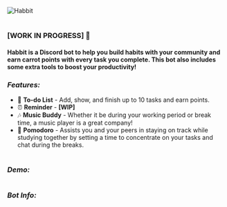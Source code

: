 ![Habbit](https://user-images.githubusercontent.com/81686626/117481558-bcf39500-af95-11eb-9bc9-72339a387fca.png)
# 
### **[WORK IN PROGRESS]** 🌱
#### **Habbit** is a Discord bot to help you build habits with your community and earn carrot points with every task you complete. This bot also includes some extra tools to boost your productivity!

### *Features:*
* 📝 **To-do List** - Add, show, and finish up to 10 tasks and earn points.
* ⏰ **Reminder** - **[WIP]**
* 🎶 **Music Buddy** - Whether it be during your working period or break time, a music player is a great company!
* 🍅 **Pomodoro** - Assists you and your peers in staying on track while studying together by setting a time to concentrate on your tasks and chat during the breaks.

#
### *Demo:*


#
### *Bot Info:*


#

